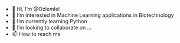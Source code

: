 - 👋 Hi, I’m @Ozlemlel
- 👀 I’m interested in Machine Learning applications in Biotechnology
- 🌱 I’m currently learning Python
- 💞️ I’m looking to collaborate on ...
- 📫 How to reach me 

<!---
Ozlemlel/Ozlemlel is a ✨ special ✨ repository because its `README.md` (this file) appears on your GitHub profile.
You can click the Preview link to take a look at your changes.
--->
